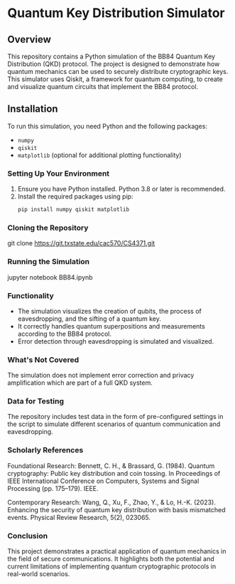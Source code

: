 # Quantum Key Distribution Simulator

## Overview
This repository contains a Python simulation of the BB84 Quantum Key Distribution (QKD) protocol. 
The project is designed to demonstrate how quantum mechanics can be used to securely distribute cryptographic keys. 
This simulator uses Qiskit, a framework for quantum computing, to create and visualize quantum circuits that implement the BB84 protocol.

## Installation
To run this simulation, you need Python and the following packages:
- `numpy`
- `qiskit` 
- `matplotlib` (optional for additional plotting functionality)

### Setting Up Your Environment
1. Ensure you have Python installed. Python 3.8 or later is recommended.
2. Install the required packages using pip:
   ```bash
   pip install numpy qiskit matplotlib

### Cloning the Repository
git clone https://git.txstate.edu/cac570/CS4371.git


### Running the Simulation
jupyter notebook BB84.ipynb


### Functionality
   - The simulation visualizes the creation of qubits, the process of eavesdropping, and the sifting of a quantum key.
   - It correctly handles quantum superpositions and measurements according to the BB84 protocol.
   - Error detection through eavesdropping is simulated and visualized.

### What's Not Covered
The simulation does not implement error correction and privacy amplification which are part of a full QKD system.

### Data for Testing
The repository includes test data in the form of pre-configured settings in the script to simulate different scenarios of quantum communication and eavesdropping.

### Scholarly References

Foundational Research: Bennett, C. H., & Brassard, G. (1984). Quantum cryptography: Public key distribution and coin tossing. In Proceedings of IEEE International Conference on Computers, Systems and Signal Processing (pp. 175–179). IEEE.

Contemporary Research: Wang, Q., Xu, F., Zhao, Y., & Lo, H.-K. (2023). Enhancing the security of quantum key distribution with basis mismatched events. Physical Review Research, 5(2), 023065.

### Conclusion
This project demonstrates a practical application of quantum mechanics in the field of secure communications.
It highlights both the potential and current limitations of implementing quantum cryptographic protocols in real-world scenarios.

